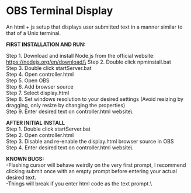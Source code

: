 # OBS Terminal Display
 An html + js setup that displays user submitted text in a manner similar to that of a Unix terminal.

**FIRST INSTALLATION AND RUN:**

Step 1. 	Download and install Node.js from the official website: https://nodejs.org/en/download/\
Step 2.		Double click npminstall.bat\
Step 3. 	Double click startServer.bat\
Step 4. 	Open controller.html\
Step 5. 	Open OBS\
Step 6.		Add browser source\
Step 7. 	Select display.html\
Step 8. 	Set windows resolution to your desired settings (Avoid resizing by dragging, only resize by changing the properties)\
Step 9.	Enter desired text on controller.html website\

**AFTER INITIAL INSTALL**\
Step 1.	Double click startServer.bat\
Step 2.	Open controller.html\
Step 3.	Disable and re-enable the display.html browser source in OBS\
Step 4.	Enter desired text on controller.html website\



**KNOWN BUGS:**\
-Flashing cursor will behave weirdly on the very first prompt, I recommend clicking submit once with an empty prompt before entering your actual desired text.\
-Things will break if you enter html code as the text prompt.\
